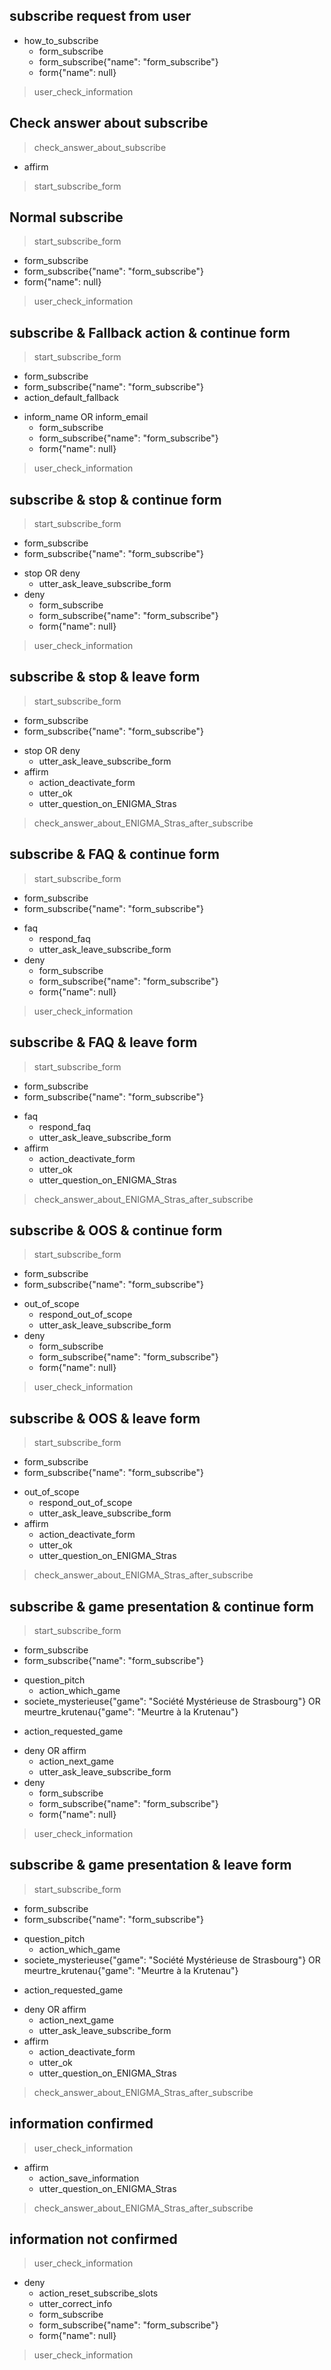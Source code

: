 ## subscribe request from user
* how_to_subscribe
  - form_subscribe
  - form_subscribe{"name": "form_subscribe"}
  - form{"name": null}
> user_check_information

## Check answer about subscribe
> check_answer_about_subscribe
* affirm
> start_subscribe_form

## Normal subscribe
> start_subscribe_form
  - form_subscribe
  - form_subscribe{"name": "form_subscribe"}
  - form{"name": null}
> user_check_information

## subscribe & Fallback action & continue form
> start_subscribe_form
  - form_subscribe
  - form_subscribe{"name": "form_subscribe"}
  - action_default_fallback
* inform_name OR inform_email
  - form_subscribe
  - form_subscribe{"name": "form_subscribe"}
  - form{"name": null}
> user_check_information

## subscribe & stop & continue form
> start_subscribe_form
  - form_subscribe
  - form_subscribe{"name": "form_subscribe"}
* stop OR deny
  - utter_ask_leave_subscribe_form
* deny
  - form_subscribe
  - form_subscribe{"name": "form_subscribe"}
  - form{"name": null}
> user_check_information

## subscribe & stop & leave form
> start_subscribe_form
  - form_subscribe
  - form_subscribe{"name": "form_subscribe"}
* stop OR deny
  - utter_ask_leave_subscribe_form
* affirm
  - action_deactivate_form
  - utter_ok
  - utter_question_on_ENIGMA_Stras
> check_answer_about_ENIGMA_Stras_after_subscribe

## subscribe & FAQ & continue form
> start_subscribe_form
  - form_subscribe
  - form_subscribe{"name": "form_subscribe"}
* faq
  - respond_faq
  - utter_ask_leave_subscribe_form
* deny
  - form_subscribe
  - form_subscribe{"name": "form_subscribe"}
  - form{"name": null}
> user_check_information

## subscribe & FAQ & leave form
> start_subscribe_form
  - form_subscribe
  - form_subscribe{"name": "form_subscribe"}
* faq
  - respond_faq
  - utter_ask_leave_subscribe_form
* affirm
  - action_deactivate_form
  - utter_ok
  - utter_question_on_ENIGMA_Stras
> check_answer_about_ENIGMA_Stras_after_subscribe

## subscribe & OOS & continue form
> start_subscribe_form
  - form_subscribe
  - form_subscribe{"name": "form_subscribe"}
* out_of_scope
  - respond_out_of_scope
  - utter_ask_leave_subscribe_form
* deny
  - form_subscribe
  - form_subscribe{"name": "form_subscribe"}
  - form{"name": null}
> user_check_information

## subscribe & OOS & leave form
> start_subscribe_form
  - form_subscribe
  - form_subscribe{"name": "form_subscribe"}
* out_of_scope
  - respond_out_of_scope
  - utter_ask_leave_subscribe_form
* affirm
  - action_deactivate_form
  - utter_ok
  - utter_question_on_ENIGMA_Stras
> check_answer_about_ENIGMA_Stras_after_subscribe

## subscribe & game presentation & continue form
> start_subscribe_form
  - form_subscribe
  - form_subscribe{"name": "form_subscribe"}
* question_pitch
  - action_which_game
* societe_mysterieuse{"game": "Société Mystérieuse de Strasbourg"} OR meurtre_krutenau{"game": "Meurtre à la Krutenau"}
 - action_requested_game
* deny OR affirm
  - action_next_game
  - utter_ask_leave_subscribe_form
* deny
  - form_subscribe
  - form_subscribe{"name": "form_subscribe"}
  - form{"name": null}
> user_check_information

## subscribe & game presentation & leave form
> start_subscribe_form
  - form_subscribe
  - form_subscribe{"name": "form_subscribe"}
* question_pitch
  - action_which_game
* societe_mysterieuse{"game": "Société Mystérieuse de Strasbourg"} OR meurtre_krutenau{"game": "Meurtre à la Krutenau"}
 - action_requested_game
* deny OR affirm
  - action_next_game
  - utter_ask_leave_subscribe_form
* affirm
  - action_deactivate_form
  - utter_ok
  - utter_question_on_ENIGMA_Stras
> check_answer_about_ENIGMA_Stras_after_subscribe

## information confirmed
> user_check_information
* affirm
  - action_save_information
  - utter_question_on_ENIGMA_Stras
> check_answer_about_ENIGMA_Stras_after_subscribe

## information not confirmed
> user_check_information
* deny
  - action_reset_subscribe_slots
  - utter_correct_info
  - form_subscribe
  - form_subscribe{"name": "form_subscribe"}
  - form{"name": null}
> user_check_information
